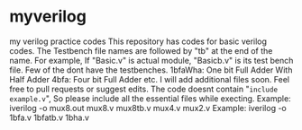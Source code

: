 # myverilog
my verilog practice codes
This repository has codes for basic verilog codes.
The Testbench file names are followed by "tb" at the end of the name. For example, If "Basic.v" is actual module, "Basicb.v" is its test bench file.
Few of the dont have the testbenches.
1bfaWha: One bit Full Adder With Half Adder
4bfa: Four bit Full Adder etc.
I will add additional files soon.
Feel free to pull requests or suggest edits.
The code doesnt contain "`include example.v`", So please include all the essential files while execting.
Example: iverilog -o mux8.out mux8.v mux8tb.v mux4.v mux2.v 
Example: iverilog -o 1bfa.v 1bfatb.v 1bha.v
